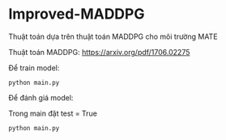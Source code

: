 # Improved-MADDPG

Thuật toán dựa trên thuật toán MADDPG cho môi trường MATE

Thuật toán MADDPG: https://arxiv.org/pdf/1706.02275

Để train model: 

```
python main.py
```

Để đánh giá model:

Trong main đặt test = True

```
python main.py
```

